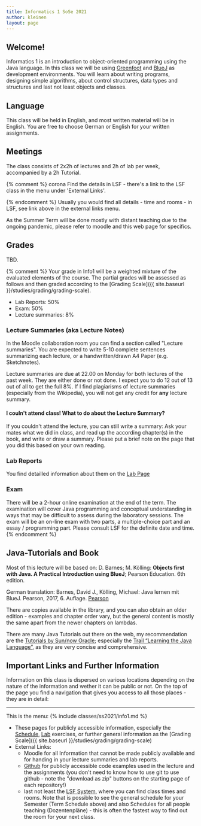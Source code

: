 ```yaml
---
title: Informatics 1 SoSe 2021
author: kleinen
layout: page
---
```


## Welcome!

Informatics 1 is an introduction to object-oriented programming using the Java
language. In this class we will be using [Greenfoot](https://www.greenfoot.org)
and [BlueJ](https://bluej.org/) as development environments.
You will learn about writing programs, designing simple algorithms, about
control structures, data types and structures and last not least objects and classes.

## Language

This class will be held in English, and most written material will
be in English. You are free to choose German or English for your written assignments.

## Meetings

The class consists of 2x2h of lectures and 2h of lab per week,
accompanied by a 2h Tutorial.


{% comment %}
corona
Find the details in LSF - there's a link to the LSF class in the
menu under 'External Links'.

{% endcomment %}
Usually you would find all details - time and rooms - in LSF, see link above in
the external links menu.

As the Summer Term will be done mostly with distant teaching due to the ongoing pandemic,
please refer to moodle and this web page for specifics.

## Grades

TBD.

{% comment %}
Your grade in Info1 will be a weighted mixture of the evaluated elements of the
 course. The partial grades will be assessed as follows and then graded according to the [Grading Scale]({{ site.baseurl }}/studies/grading/grading-scale).

* Lab Reports: 50%
* Exam: 50%
* Lecture summaries: 8%


### Lecture Summaries (aka Lecture Notes)
In the Moodle collaboration room you can find a section called "Lecture summaries".
You are expected to write 5-10 complete sentences summarizing each lecture, or
a handwritten/drawn A4 Paper (e.g. Sketchnotes).

Lecture summaries are due at 22.00 on Monday for both lectures of the past week.
They are either done or not done. I expect you to do 12 out of 13 out of all
to get the full 8%.
If I find plagiarisms of lecture summaries (especially from the Wikipedia),
you will not get any credit for **any** lecture summary.

#### I couln't attend class! What to do about the Lecture Summary?

If you couldn't attend the lecture, you can still write a summary: Ask your
mates what we did in class, and read up the according chapter(s) in the book,
and write or draw a summary. Please put a brief note on the page that you
did this based on your own reading.

### Lab Reports
You find detailled information about them on the [Lab Page](labs/)

### Exam

There will be a 2-hour online examination at the end of the term. The examination will cover Java programming and conceptual understanding in ways that may be difficult to assess during the laboratory sessions. The exam will be an on-line exam with two parts, a multiple-choice part and an essay / programming part. Please consult LSF for the definite date and time.
{% endcomment %}
## Java-Tutorials and Book

Most of this lecture will be based on: D. Barnes; M. Kölling: **Objects first with Java. A Practical Introduction using BlueJ**; Pearson Education. 6th edition.

German translation: Barnes, David J., Kölling, Michael: Java lernen mit BlueJ. Pearson,  2017, 6. Auflage. [Pearson](https://www.pearson-studium.de/java-lernen-mit-bluej_4.html)

There are copies available in the library, and you can also obtain an older edition - examples and chapter order vary, but the general content is mostly the same apart from the newer chapters on lambdas.

There are many Java Tutorials out there on the web, my recommendation are the [Tutorials by Sun/now Oracle][7]; especially the [Trail &#8220;Learning the Java Language&#8221;][8], as they are very concise and comprehensive.


 [7]: https://download.oracle.com/javase/tutorial/
 [8]: https://download.oracle.com/javase/tutorial/java/

## Important Links and Further Information

Information on this class is dispersed on various locations depending on the nature of the information and wether it can be public or not.
On the top of the page you find a navigation that gives you access to all those places - they are in detail:
<hr />
This is the menu:
{% include classes/ss2021/info1.md %}

* These pages for publicly accessible information, especially the [Schedule](schedule), [Lab](labs) exercises, or further general information as the [Grading Scale]({{ site.baseurl }}/studies/grading/grading-scale)
* External Links:
    * Moodle for all Information that cannot be made publicly available and for handing in your lecture summaries and lab reports.
    * [Github](https://github.com/htw-imi-info1) for publicly accessible code examples used in the lecture and the assignments (you don't need to know how to use git to use github - note the "download as zip" buttons on the starting page of each repository!)
    * last not least the [LSF System](https://lsf.htw-berlin.de), where you can find class times and rooms. Note that is possible to see the general schedule for your Semester (Term Schedule above) and also Schedules for all people teaching (Dozentenpläne) - this is often the fastest way to find out the room for your next class.
